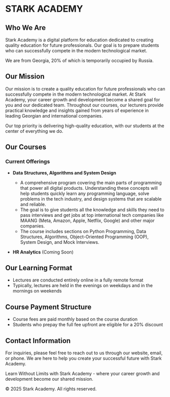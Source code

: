 # STARK ACADEMY

## Who We Are

Stark Academy is a digital platform for education dedicated to creating quality education for future professionals. Our goal is to prepare students who can successfully compete in the modern technological market.

We are from Georgia, 20% of which is temporarily occupied by Russia.

## Our Mission

Our mission is to create a quality education for future professionals who can successfully compete in the modern technological market. At Stark Academy, your career growth and development become a shared goal for you and our dedicated team. Throughout our courses, our lecturers provide practical knowledge and insights gained from years of experience in leading Georgian and international companies.

Our top priority is delivering high-quality education, with our students at the center of everything we do.

## Our Courses

### Current Offerings

- **Data Structures, Algorithms and System Design**

  - A comprehensive program covering the main parts of programming that power all digital products. Understanding these concepts will help students quickly learn any programming language, solve problems in the tech industry, and design systems that are scalable and reliable.
  - The goal is to give students all the knowledge and skills they need to pass interviews and get jobs at top international tech companies like MAANG (Meta, Amazon, Apple, Netflix, Google) and other major companies.
  - The course includes sections on Python Programming, Data Structures, Algorithms, Object-Oriented Programming (OOP), System Design, and Mock Interviews.

- **HR Analytics** (Coming Soon)

## Our Learning Format

- Lectures are conducted entirely online in a fully remote format
- Typically, lectures are held in the evenings on weekdays and in the mornings on weekends

## Course Payment Structure

- Course fees are paid monthly based on the course duration
- Students who prepay the full fee upfront are eligible for a 20% discount

## Contact Information

For inquiries, please feel free to reach out to us through our website, email, or phone. We are here to help you create your successful future with Stark Academy.

Learn Without Limits with Stark Academy - where your career growth and development become our shared mission.

© 2025 Stark Academy. All rights reserved.
